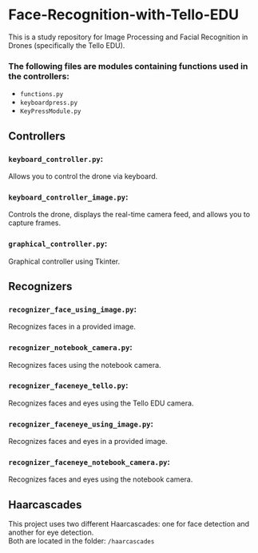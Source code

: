 # Face-Recognition-with-Tello-EDU
This is a study repository for Image Processing and Facial Recognition in Drones (specifically the Tello EDU).

### The following files are modules containing functions used in the controllers:
- `functions.py`
- `keyboardpress.py`
- `KeyPressModule.py`

## Controllers

### `keyboard_controller.py`:
Allows you to control the drone via keyboard.

### `keyboard_controller_image.py`:
Controls the drone, displays the real-time camera feed, and allows you to capture frames.

### `graphical_controller.py`:
Graphical controller using Tkinter.

## Recognizers

### `recognizer_face_using_image.py`:
Recognizes faces in a provided image.

### `recognizer_notebook_camera.py`:
Recognizes faces using the notebook camera.

### `recognizer_faceneye_tello.py`:
Recognizes faces and eyes using the Tello EDU camera.

### `recognizer_faceneye_using_image.py`:
Recognizes faces and eyes in a provided image.

### `recognizer_faceneye_notebook_camera.py`:
Recognizes faces and eyes using the notebook camera.

## Haarcascades

This project uses two different Haarcascades: one for face detection and another for eye detection.  
Both are located in the folder: `/haarcascades`

